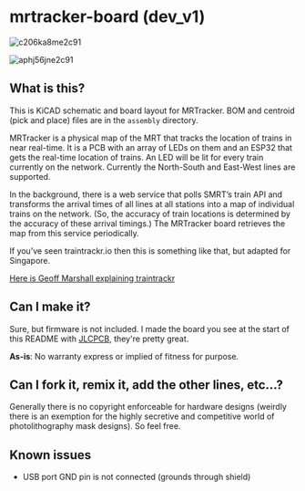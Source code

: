 # mrtracker-board (dev_v1)

![c206ka8me2c91](https://user-images.githubusercontent.com/24191562/191492567-ccba766d-8f57-4265-adf1-96aee634c553.jpg)

![aphj56jne2c91](https://user-images.githubusercontent.com/24191562/191492186-cedd556e-8cf2-4fc7-a1ea-f8245a89366f.gif)

## What is this?

This is KiCAD schematic and board layout for MRTracker. BOM and centroid (pick and place) files are in the `assembly` directory.

MRTracker is a physical map of the MRT that tracks the location of trains in near real-time. It is a PCB with an array of LEDs on them and an ESP32 that gets the real-time location of trains. An LED will be lit for every train currently on the network. Currently the North-South and East-West lines are supported.

In the background, there is a web service that polls SMRT’s train API and transforms the arrival times of all lines at all stations into a map of individual trains on the network. (So, the accuracy of train locations is determined by the accuracy of these arrival timings.) The MRTracker board retrieves the map from this service periodically.

If you’ve seen traintrackr.io then this is something like that, but adapted for Singapore.

[Here is Geoff Marshall explaining traintrackr](https://www.youtube.com/watch?v=676xnII2OZg)

## Can I make it?

Sure, but firmware is not included. I made the board you see at the start of this README with [JLCPCB](https://jlcpcb.com/), they're pretty great.

**As-is**: No warranty express or implied of fitness for purpose. 

## Can I fork it, remix it, add the other lines, etc...?

Generally there is no copyright enforceable for hardware designs (weirdly there is an exemption for the highly secretive and competitive world of photolithography mask designs). So feel free.

## Known issues

- USB port GND pin is not connected (grounds through shield)
